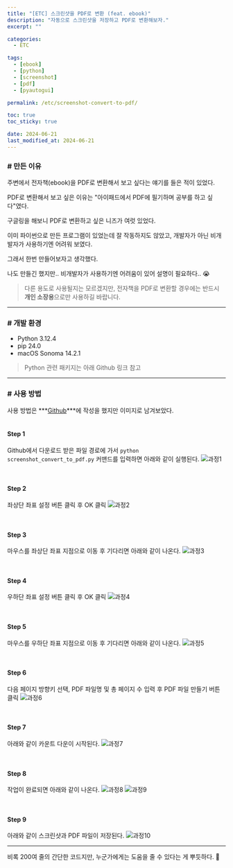 ```yaml
---
title: "[ETC] 스크린샷을 PDF로 변환 (feat. ebook)"
description: "자동으로 스크린샷을 저장하고 PDF로 변환해보자."
excerpt: ""

categories:
  - ETC

tags:
  - [ebook]
  - [python]
  - [screenshot]
  - [pdf]
  - [pyautogui]

permalink: /etc/screenshot-convert-to-pdf/

toc: true
toc_sticky: true

date: 2024-06-21
last_modified_at: 2024-06-21
---
```


### # 만든 이유
주변에서 전자책(ebook)을 PDF로 변환해서 보고 싶다는 얘기를 들은 적이 있었다.

PDF로 변환해서 보고 싶은 이유는 "아이패드에서 PDF에 필기하며 공부를 하고 싶다"였다.

구글링을 해보니 PDF로 변환하고 싶은 니즈가 여럿 있었다.

이미 파이썬으로 만든 프로그램이 있었는데 잘 작동하지도 않았고, 개발자가 아닌 비개발자가 사용하기엔 어려워 보였다.

그래서 한번 만들어보자고 생각했다.

나도 만들긴 했지만.. 비개발자가 사용하기엔 어려움이 있어 설명이 필요하다.. 😭

> 다른 용도로 사용될지는 모르겠지만, 전자책을 PDF로 변환할 경우에는 반드시 **개인 소장용**으로만 사용하길 바랍니다.

* * *

### # 개발 환경
* Python 3.12.4
* pip 24.0
* macOS Sonoma 14.2.1

> Python 관련 패키지는 아래 Github 링크 참고

* * *

### # 사용 방법

사용 방법은 ***[Github](https://github.com/youngjae0401/screenshot_convert_to_pdf)***에 작성을 했지만 이미지로 남겨보았다. <br><br>

#### Step 1
Github에서 다운로드 받은 파일 경로에 가서 `python screenshot_convert_to_pdf.py` 커맨드를 입력하면 아래와 같이 실행된다.
![과정1](/assets/images/posts/screenshot-convert-to-pdf/1.png "1")

<br>

#### Step 2
좌상단 좌표 설정 버튼 클릭 후 OK 클릭
![과정2](/assets/images/posts/screenshot-convert-to-pdf/2.png "2")

<br>

#### Step 3
마우스를 좌상단 좌표 지점으로 이동 후 기다리면 아래와 같이 나온다.
![과정3](/assets/images/posts/screenshot-convert-to-pdf/3.png "3")

<br>

#### Step 4
우하단 좌표 설정 버튼 클릭 후 OK 클릭
![과정4](/assets/images/posts/screenshot-convert-to-pdf/4.png "4")

<br>

#### Step 5
마우스를 우하단 좌표 지점으로 이동 후 기다리면 아래와 같이 나온다.
![과정5](/assets/images/posts/screenshot-convert-to-pdf/5.png "5")

<br>

#### Step 6
다음 페이지 방향키 선택, PDF 파일명 및 총 페이지 수 입력 후 PDF 파일 만들기 버튼 클릭
![과정6](/assets/images/posts/screenshot-convert-to-pdf/6.png "6")

<br>

#### Step 7
아래와 같이 카운트 다운이 시작된다.
![과정7](/assets/images/posts/screenshot-convert-to-pdf/7.png "7")

<br>

#### Step 8
작업이 완료되면 아래와 같이 나온다.
![과정8](/assets/images/posts/screenshot-convert-to-pdf/8.png "8")
![과정9](/assets/images/posts/screenshot-convert-to-pdf/9.png "9")

<br>

#### Step 9
아래와 같이 스크린샷과 PDF 파일이 저장된다.
![과정10](/assets/images/posts/screenshot-convert-to-pdf/10.png "10")

* * *

비록 200여 줄의 간단한 코드지만, 누군가에게는 도움을 줄 수 있다는 게 뿌듯하다. 🙂

